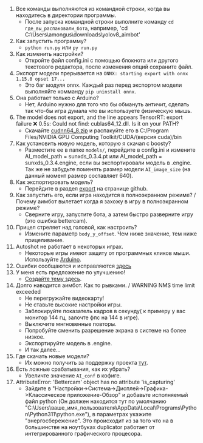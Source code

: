1. Все команды выполняются из командной строки, когда вы находитесь в директории программы.
   - После запуска командной строки выполните команду `cd где_вы_распаковали_бота`, например, 'cd C:\Users\amongus\downloads\yolov8_aimbot'
2. Как запустить программу?
   - `python run.py` или `py run.py`
3. Как изменить настройки?
   - Откройте файл config.ini с помощью блокнота или другого текстового редактора, после изменения опций сохраните файл.
4. Экспорт модели прерывается на `ONNX: starting export with onnx 1.15.0 opset 17...`
   - Это баг модуля onnx. Каждый раз перед экспортом модели выполняйте комманду `pip uninstall onnx`.
5. Она работает только с Arduino?
   - Нет, Arduino нужно для того что бы обмануть античит, сделать так что-бы игра думала что вы используете физическую мышь.
6. The model does not export, and the line appears TensorRT: export failure ❌ 0.5s: Could not find: cublas64_12.dll. Is it on your PATH?
   - Скачайте [cudnn64_8.zip](https://disk.yandex.ru/d/cm1Wi7OdkLtcLQ) и распакуйте его в C:/Program Files/NVIDIA GPU Computing Toolkit/CUDA/(версия cuda)/bin
7. Как установить новую модель, которую я скачал с boosty?
   - Разместите ее в папке `models/`, перейдите в config.ini и измените AI_model_path = sunxds_0.3.4.pt или AI_model_path = sunxds_0.3.4.engine, если вы экспортировали модель в .engine. Так же не забудьте поменять размер модели `AI_image_size` (на данный момент размер составляет 640).
8. Как экспортировать модель?
   - Перейдите в раздел [export](https://github.com/SunOner/yolov8_aimbot?tab=readme-ov-file#export-pt-model-to-engine) на странице github.
9. Как запустить его, если игра находится в полноэкранном режиме? / Почему аимбот вылетает когда я захожу в игру в полноэкранном режиме?
   - Сверните игру, запустите бота, а затем быстро разверните игру (это ошибка bettercam).
10. Прицел стреляет над головой, как настроить?
    - Измените параметр `body_y_offset`. Чем ниже значение, тем ниже прицеливание.
11. Autoshot не работает в некоторых играх.
    - Некоторые игры имеют защиту от программных кликов мыши. Используйте [Arduino](https://github.com/SunOner/HID_Arduino).
12. Ошибки сообщаются и исправляются [здесь](https://github.com/SunOner/yolov8_aimbot/issues?q=is%3Aissue)
13. У меня есть предложение по улучшению!
    - [Создайте тему здесь](https://github.com/SunOner/yolov8_aimbot/discussions).
14. Долго наводится аимбот. Как то рывками. / WARNING NMS time limit exceeded
	- Не перегружайте видеокарту!
	- Не ставьте высокие настройки игры.
	- Заблокируйте показатель кадров в секунду( к примеру у вас монитор 144 гц, залочте фпс на 144 в игре).
	- Выключите мнгновенные повторы.
	- Попробуйте сменить разрешение экрана в системе на более низкое.
	- Экспортируйте модель в .engine.
	- И так далее...
15. Где скачать новые модели?
	- Их можно получить за поддержку проекта [тут](https://boosty.to/sunone).
16. Есть ложные срабатывания, как их убрать?
	- Увеличте значение `AI_conf` в кофиге.
17. AttributeError: 'Bettercam' object has no attribute 'is_capturing'
	- Зайдите в "Настройки->Система->Дисплей->Графика->Классическое приложение-Обзор" и добавьте исполняемый файл python (Он должен находится тут по умолчанию "C:\Users\ваше_имя_пользователя\AppData\Local\Programs\Python\Python311\python.exe"), в параметрах укажите "энергосбережение". Это происходит из за того что на в большинстве на ноутбуках duplicator работает от интегрированного графического процесора.